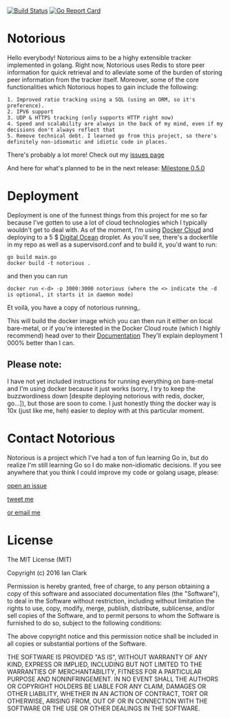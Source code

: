 [![Build Status](https://travis-ci.org/GrappigPanda/notorious.svg?branch=devel)](https://travis-ci.org/GrappigPanda/notorious) [![Go Report Card](https://goreportcard.com/badge/github.com/GrappigPanda/notorious)](https://goreportcard.com/report/github.com/GrappigPanda/notorious)
# Notorious
Hello everybody! Notorious aims to be a highy extensible tracker implemented in golang. Right now, Notorious uses Redis to store peer information for quick retrieval and to alleviate some of the burden of storing peer information from the tracker itself. Moreover, some of the core functionalities which Notorious hopes to gain include the following:
```
1. Improved ratio tracking using a SQL (using an ORM, so it's preference). 
2. IPV6 support
3. UDP & HTTPS tracking (only supports HTTP right now)
4. Speed and scalability are always in the back of my mind, even if my decisions don't always reflect that
5. Remove technical debt. I learned go from this project, so there's definitely non-idiomatic and idiotic code in places.
```

There's probably a lot more! Check out my [issues page](https://github.com/GrappigPanda/notorious/issues)

And here for what's planned to be in the next release: [Milestone 0.5.0](https://github.com/GrappigPanda/notorious/pull/139)

# Deployment

Deployment is one of the funnest things from this project for me so far because I've gotten to use a lot of cloud technologies which I typically wouldn't get to deal with. As of the moment, I'm using [Docker Cloud](https://cloud.docker.com/) and deploying to a 5 $ [Digital Ocean](https://m.do.co/c/39961c9b71bf) droplet. As you'll see, there's a dockerfile in my repo as well as a supervisord.conf and to build it, you'd want to run:
```
go build main.go
docker build -t notorious .
```
and then you can run
```
docker run <-d> -p 3000:3000 notorious (where the <> indicate the -d is optional, it starts it in daemon mode)
```
Et voilà, you have a copy of notorious running,.

This will build the docker image which you can then run it either on local bare-metal, or if you're interested in the Docker Cloud route (which I highly recommend) head over to their [Documentation](https://docs.docker.com/docker-cloud/getting-started/) They'll explain deployment 1 000% better than I can.

## Please note:
I have not yet included instructions for running everything on bare-metal and I'm using docker because it just works (sorry, I try to keep the buzzwordiness down [despite deploying notorious with redis, docker, go...]), but those are soon to come. I just honestly thing the docker way is 10x (just like me, heh) easier to deploy with at this particular moment.

# Contact Notorious

Notorious is a project which I've had a ton of fun learning Go in, but do realize I'm still learning Go so I do make non-idiomatic decisions. If you see anywhere that you think I could improve my code or golang usage, please:

[open an issue](https://github.com/GrappigPanda/notorious/issues/new)

[tweet me](http://twitter.com/GrappigPanda)

[or email me](mailto:ian@ianleeclark.com)

# License
The MIT License (MIT)

Copyright (c) 2016 Ian Clark

Permission is hereby granted, free of charge, to any person obtaining a copy
of this software and associated documentation files (the "Software"), to deal
in the Software without restriction, including without limitation the rights
to use, copy, modify, merge, publish, distribute, sublicense, and/or sell
copies of the Software, and to permit persons to whom the Software is
furnished to do so, subject to the following conditions:

The above copyright notice and this permission notice shall be included in all
copies or substantial portions of the Software.

THE SOFTWARE IS PROVIDED "AS IS", WITHOUT WARRANTY OF ANY KIND, EXPRESS OR
IMPLIED, INCLUDING BUT NOT LIMITED TO THE WARRANTIES OF MERCHANTABILITY,
FITNESS FOR A PARTICULAR PURPOSE AND NONINFRINGEMENT. IN NO EVENT SHALL THE
AUTHORS OR COPYRIGHT HOLDERS BE LIABLE FOR ANY CLAIM, DAMAGES OR OTHER
LIABILITY, WHETHER IN AN ACTION OF CONTRACT, TORT OR OTHERWISE, ARISING FROM,
OUT OF OR IN CONNECTION WITH THE SOFTWARE OR THE USE OR OTHER DEALINGS IN THE
SOFTWARE.
